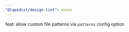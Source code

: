 ```yaml
---
"@lapidist/design-lint": minor
---
```


feat: allow custom file patterns via `patterns` config option
